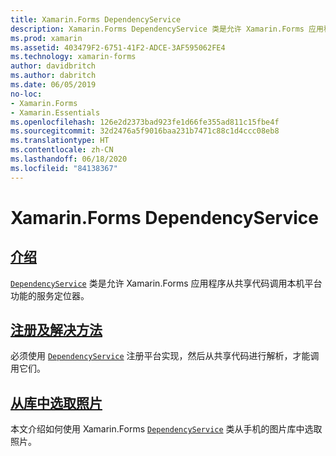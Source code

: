 ```yaml
---
title: Xamarin.Forms DependencyService
description: Xamarin.Forms DependencyService 类是允许 Xamarin.Forms 应用程序从共享代码调用本机平台功能的服务定位器。
ms.prod: xamarin
ms.assetid: 403479F2-6751-41F2-ADCE-3AF595062FE4
ms.technology: xamarin-forms
author: davidbritch
ms.author: dabritch
ms.date: 06/05/2019
no-loc:
- Xamarin.Forms
- Xamarin.Essentials
ms.openlocfilehash: 126e2d2373bad923fe1d66fe355ad811c15fbe4f
ms.sourcegitcommit: 32d2476a5f9016baa231b7471c88c1d4ccc08eb8
ms.translationtype: HT
ms.contentlocale: zh-CN
ms.lasthandoff: 06/18/2020
ms.locfileid: "84138367"
---
```

# <a name="xamarinforms-dependencyservice"></a>Xamarin.Forms DependencyService

## <a name="introduction"></a>[介绍](introduction.md)

[`DependencyService`](xref:Xamarin.Forms.DependencyService) 类是允许 Xamarin.Forms 应用程序从共享代码调用本机平台功能的服务定位器。

## <a name="registration-and-resolution"></a>[注册及解决方法](registration-and-resolution.md)

必须使用 [`DependencyService`](xref:Xamarin.Forms.DependencyService) 注册平台实现，然后从共享代码进行解析，才能调用它们。

## <a name="picking-a-photo-from-the-library"></a>[从库中选取照片](photo-picker.md)

本文介绍如何使用 Xamarin.Forms [`DependencyService`](xref:Xamarin.Forms.DependencyService) 类从手机的图片库中选取照片。
